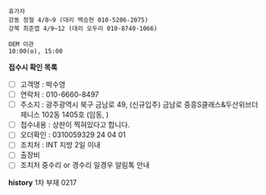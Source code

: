```
휴가자
강동 정철 4/8~9 (대리 백승현 010-5206-2075)
강북 최준엽 4/9~12 (대리 오두리 010-8740-1066)
```

```
OEM 이관 
10:00(o), 15:00
```

**접수시 확인 목록**
- [ ] 고객명 : 박수영
- [ ] 연락처 : 010-6660-8497
- [ ] 주소지 : 광주광역시 북구 금남로 49, (신규입주) 금남로 중흥S클래스&두산위브더제니스 102동 1405호 (임동, )
- [ ] 접수내용 : 상판이 찍혀있다고 합니다.
- [ ] 오더확인 : 0310059329 24 04 01
- [ ] 조치처 : INT 지방 2일 이내
- [ ] 출장비
- [ ] 조치처 중수리 or 경수리 일경우 알림톡 안내

**history**
1차 부재 0217

